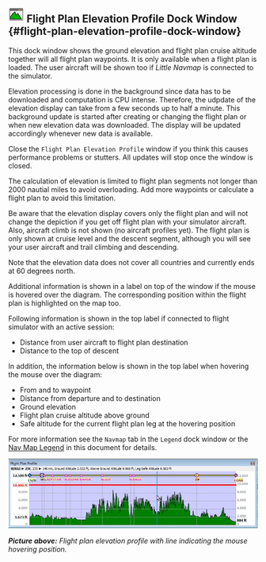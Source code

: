 ## ![Flight Plan Elevation Profile](../images/icons/profiledock.png "Flight Plan Elevation Profile") Flight Plan Elevation Profile Dock Window {#flight-plan-elevation-profile-dock-window}

This dock window shows the ground elevation and flight plan cruise altitude together will all flight plan waypoints. It is only available when a flight plan is loaded. The user aircraft will be shown too if _Little Navmap_ is connected to the simulator.

Elevation processing is done in the background since data has to be downloaded and computation is CPU intense. Therefore, the udpdate of the elevation display can take from a few seconds up to half a minute. This background update is started after creating or changing the flight plan or when new elevation data was downloaded. The display will be updated accordingly whenever new data is available.

Close the `Flight Plan Elevation Profile` window if you think this causes performance problems or stutters. All updates will stop once the window is closed.

The calculation of elevation is limited to flight plan segments not longer than 2000 nautial miles to avoid overloading.
Add more waypoints or calculate a flight plan to avoid this limitation.

Be aware that the elevation display covers only the flight plan and will not change the depiction if you get off flight plan with your simulator aircraft. Also, aircraft climb is not shown (no aircraft profiles yet).
The flight plan is only shown at cruise level and the descent segment, although you will see your user aircraft and trail climbing and descending.

Note that the elevation data does not cover all countries and currently ends at 60 degrees north.

Additional information is shown in a label on top of the window if the mouse is hovered over the diagram.
The corresponding position within the flight plan is highlighted on the map too.

Following information is shown in the top label if connected to flight simulator with an active session:

* Distance from user aircraft to flight plan destination
* Distance to the top of descent

In addition, the information below is shown in the top label when hovering the mouse over the diagram:

* From and to waypoint
* Distance from departure and to destination
* Ground elevation
* Flight plan cruise altitude above ground
* Safe altitude for the current flight plan leg at the hovering position

For more information see the `Navmap` tab in the `Legend` dock window or the
[Nav Map Legend](LEGEND.md#elevation-profile-legend) in this document for details.


![Flight Plan Elevation Profile](../images/profile.jpg "Flight Plan Elevation Profile")

_**Picture above:** Flight plan elevation profile with line indicating the mouse hovering position._

